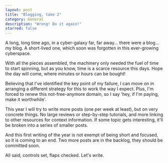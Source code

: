 ```yaml
---
layout: post
title: "Blogging, take 2"
category: General
description: "Wrong! Do it again!"
starred: false
---
```

A long, long time ago, in a cyber-galaxy far, far away... there were a blog... my blog. A short-lived one, which soon was forgotten in this ever-growing cyberspace.

With all the pieces assembled, the machinery only needed the fuel of time to start spinning, but as you know, time is a scarce resource this days. Hope the day will come, where minutes or hours can be bought!  

Believing that I've identified the key point of my failure, I can move on in arranging a different strategy for this to work the way I expect. Plus, I'm  forced to renew this not-free-anymore domain, so I say 'hey, if I'm paying, make it worthwhile'.

This year I will try to write more posts (one per week at least), but on very concrete things. No large reviews or step-by-step tutorials, and more linking to other resources for context information. If some topic gets interesting, it'll be broken into a series of smaller posts.

And this first writing of the year is not exempt of being short and focused, so it is coming to an end. Two more posts are in the backlog, they should be committed soon.

All said, controls set, flaps checked. Let's write.
 